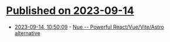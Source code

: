 # [Published on 2023-09-14](index.md)

* [2023-09-14, 10:50:09](https://lobste.rs/s/goxx8g/nue_powerful_react_vue_vite_astro) - [Nue -- Powerful React/Vue/Vite/Astro alternative](https://nuejs.org)
